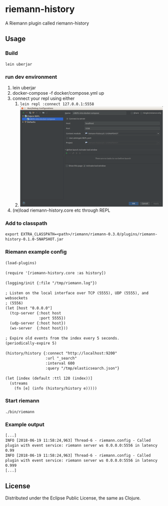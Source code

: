 # riemann-history

A Riemann plugin called riemann-history

## Usage

### Build

```
lein uberjar
```

### run dev environment

1) lein uberjar
1) docker-compose -f docker/compose.yml up
1) connect your repl using either 
    1) ```lein repl :connect 127.0.0.1:5558```
    1) ![My image](doc/intellij-remote-repl-config.png "A title")
1) (re)load riemann-history.core etc through REPL

### Add to classpath

```
export EXTRA_CLASSPATH=<path>/riemann/riemann-0.3.0/plugins/riemann-history-0.1.0-SNAPSHOT.jar
```

### Riemann example config

```
(load-plugins)

(require '[riemann-history.core :as history])

(logging/init {:file "/tmp/riemann.log"})

; Listen on the local interface over TCP (5555), UDP (5555), and websockets
; (5556)
(let [host "0.0.0.0"]
  (tcp-server {:host host
               :port 5555})
  (udp-server {:host host})
  (ws-server  {:host host}))

; Expire old events from the index every 5 seconds.
(periodically-expire 5)

(history/history {:connect "http://localhost:9200" 
                  :url "_search"
                  :interval 600
                  :query "/tmp/elasticsearch.json"}

(let [index (default :ttl 120 (index))]
  (streams
    (fn [e] (info (history/history e)))))
```

### Start riemann

```
./bin/riemann
```

### Example output

```
[...]
INFO [2018-06-19 11:58:24,963] Thread-6 - riemann.config - Called plugin with event service: riemann server ws 0.0.0.0:5556 in latency 0.99
INFO [2018-06-19 11:58:24,963] Thread-6 - riemann.config - Called plugin with event service: riemann server ws 0.0.0.0:5556 in latency 0.999
[...]
```

## License

Distributed under the Eclipse Public License, the same as Clojure.
